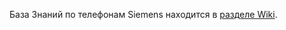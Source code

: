 База Знаний по телефонам Siemens находится в [разделе Wiki](https://github.com/siemens-mobile-hacks/wiki/wiki).
